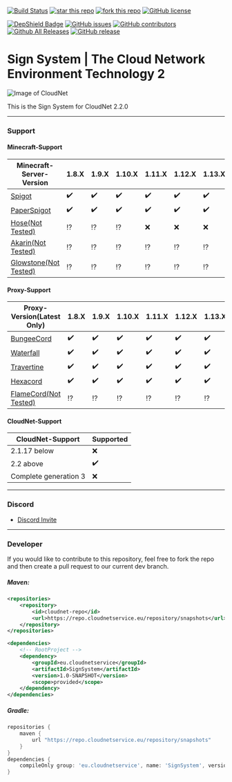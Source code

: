 [![Build Status](https://ci.cloudnetservice.eu/buildStatus/icon?job=CloudNetService/v2-signsystem/master)](https://ci.cloudnetservice.eu/job/CloudNetService/job/v2-signsystem/master)
[![star this repo](http://githubbadges.com/star.svg?user=CloudNetService&repo=v2-signsystem)](https://github.com/CloudNetService/v2-signsystem)
[![fork this repo](http://githubbadges.com/fork.svg?user=CloudNetService&repo=v2-signsystem)](https://github.com/CloudNetService/v2-signsystem/fork)
[![GitHub license](https://img.shields.io/github/license/CloudNetService/v2-signsystem.svg)](https://github.com/CloudNetService/v2-signsystem/blob/master/LICENSE)

[![DepShield Badge](https://depshield.sonatype.org/badges/CloudNetService/v2-signsystem/depshield.svg)](https://depshield.github.io)
[![GitHub issues](https://img.shields.io/github/issues/CloudNetService/v2-signsystem.svg)](https://github.com/CloudNetService/v2-signsystem/issues)
[![GitHub contributors](https://img.shields.io/github/contributors/CloudNetService/v2-signsystem.svg)](https://github.com/CloudNetService/v2-signsystem/graphs/contributors)
[![Github All Releases](https://img.shields.io/github/downloads/CloudNetService/v2-signsystem/total.svg)](https://github.com/CloudNetService/v2-signsystem/releases)
[![GitHub release](https://img.shields.io/github/release/CloudNetService/v2-signsystem.svg)](https://github.com/CloudNetService/v2-signsystem/releases)



# Sign System | The Cloud Network Environment Technology 2

![Image of CloudNet](https://cdn.discordapp.com/attachments/325383142464552972/354670548292206594/CloudNet.png)

This is the Sign System for CloudNet 2.2.0
 
---
 ### Support
 
 #### Minecraft-Support
 | Minecraft-Server-Version | 1.8.X | 1.9.X | 1.10.X | 1.11.X | 1.12.X | 1.13.X | 1.14.X | 1.15.X |
 |----------------|-------|-------|--------|--------|--------|--------|--------|--------|
 | [Spigot](https://www.spigotmc.org/wiki/about-spigot/) | :heavy_check_mark: | :heavy_check_mark: | :heavy_check_mark: | :heavy_check_mark: | :heavy_check_mark: | :heavy_check_mark: | :heavy_check_mark: | :heavy_check_mark: |
 | [PaperSpigot](https://github.com/PaperMC/Paper) | :heavy_check_mark: | :heavy_check_mark: | :heavy_check_mark: | :heavy_check_mark: | :heavy_check_mark: | :heavy_check_mark: | :heavy_check_mark: | :heavy_check_mark: |
 | [Hose(Not Tested)](https://github.com/softpak/HOSE) | :interrobang: | :interrobang: | :interrobang: | :x: | :x: | :x: | :x: | :x: |
 | [Akarin(Not Tested)](https://github.com/Akarin-project/Akarin) | :interrobang: | :interrobang: | :interrobang: | :interrobang: | :interrobang: | :interrobang: | :interrobang: | :x: |
 | [Glowstone(Not Tested)](https://www.glowstone.net/) | :interrobang: | :interrobang: | :interrobang: | :interrobang: | :interrobang: | :interrobang: | :interrobang: | :interrobang: |


 #### Proxy-Support
 | Proxy-Version(Latest Only) | 1.8.X | 1.9.X | 1.10.X | 1.11.X | 1.12.X | 1.13.X | 1.14.X | 1.15.X |
 |----------------|-------|-------|--------|--------|--------|--------|--------|--------|
 | [BungeeCord](https://github.com/SpigotMC/BungeeCord) | :heavy_check_mark: | :heavy_check_mark: | :heavy_check_mark: | :heavy_check_mark: | :heavy_check_mark: | :heavy_check_mark: | :heavy_check_mark: | :heavy_check_mark: |
 | [Waterfall](https://github.com/PaperMC/Waterfall) | :heavy_check_mark: | :heavy_check_mark: | :heavy_check_mark: | :heavy_check_mark: | :heavy_check_mark: | :heavy_check_mark: | :heavy_check_mark: | :heavy_check_mark: |
 | [Travertine](https://github.com/PaperMC/Travertine) | :heavy_check_mark: | :heavy_check_mark: | :heavy_check_mark: | :heavy_check_mark: | :heavy_check_mark: | :heavy_check_mark: | :heavy_check_mark: | :heavy_check_mark: |
 | [Hexacord](https://github.com/HexagonMC/BungeeCord) | :heavy_check_mark: | :heavy_check_mark: | :heavy_check_mark: | :heavy_check_mark: | :heavy_check_mark: | :heavy_check_mark: | :heavy_check_mark: | :heavy_check_mark: |
 | [FlameCord(Not Tested)](https://www.mc-market.org/resources/13492/) | :interrobang: | :interrobang: | :interrobang: | :interrobang: | :interrobang: | :interrobang: | :interrobang: | :interrobang: |
 
 #### CloudNet-Support
 | CloudNet-Support | Supported | 
 |------------------|-----------|
 | 2.1.17 below | :x: |
 | 2.2 above| :heavy_check_mark: |
 | Complete generation 3 | :x: |
  
___
    
### Discord
 *  [Discord Invite](https://discord.gg/CPCWr7w)
 
---
### Developer
If you would like to contribute to this repository, feel free to fork the repo and then create a pull request to our current dev branch. 
 
##### Maven:
```xml
<repositories>
    <repository>
        <id>cloudnet-repo</id>
        <url>https://repo.cloudnetservice.eu/repository/snapshots</url>
    </repository>
</repositories>

<dependencies>
    <!-- RootProject -->
    <dependency>
        <groupId>eu.cloudnetservice</groupId>
        <artifactId>SignSystem</artifactId>
        <version>1.0-SNAPSHOT</version>
        <scope>provided</scope>
    </dependency>
</dependencies>
```

##### Gradle:
```groovy
repositories {
    maven {
        url "https://repo.cloudnetservice.eu/repository/snapshots"
    }
}
dependencies {
    compileOnly group: 'eu.cloudnetservice', name: 'SignSystem', version: '1.0-SNAPSHOT'
}
```